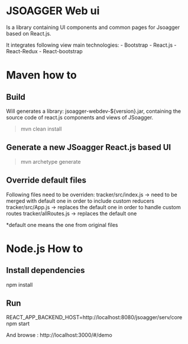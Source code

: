 

# JSOAGGER Web ui

Is a library containing UI components and common pages for Jsoagger based on React.js.

It integrates following view main technologies:
	- Bootstrap
	- React.js
	- React-Redux
	- React-bootstrap


# Maven how to

## Build

Will generates a library: jsoagger-webdev-${version}.jar, containing the source code of react.js components and views of JSoagger.

> mvn clean install

## Generate a new JSoagger React.js based UI

> mvn archetype generate 

## Override default files

Following files need to be overriden:
	tracker/src/index.js	 	-> need to be merged with default one in order to include custom reducers
	tracker/src/App.js 		-> replaces the default one in order to handle custom routes
	tracker/allRoutes.js 	-> replaces the default one
	
*default one means the one from original files

# Node.js How to

## Install dependencies

npm install


## Run

REACT_APP_BACKEND_HOST=http://localhost:8080/jsoagger/serv/core npm start

And browse : http://localhost:3000/#/demo



